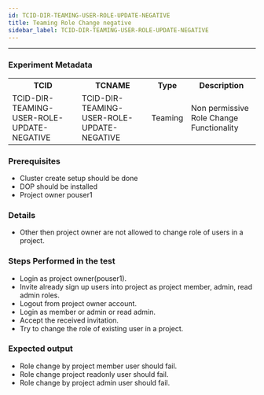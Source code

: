 ```yaml
---
id: TCID-DIR-TEAMING-USER-ROLE-UPDATE-NEGATIVE
title: Teaming Role Change negative
sidebar_label: TCID-DIR-TEAMING-USER-ROLE-UPDATE-NEGATIVE
---
```

------


### Experiment Metadata

<table>
  <tr>
    <th> TCID </th>
    <th> TCNAME </th>
    <th> Type </th>
    <th> Description </th>
  </tr>
  <tr>
    <td> TCID-DIR-TEAMING-USER-ROLE-UPDATE-NEGATIVE </td>
    <td> TCID-DIR-TEAMING-USER-ROLE-UPDATE-NEGATIVE </td>
    <td> Teaming </td>
    <td> Non permissive Role Change Functionality  </td>
  </tr>
</table>

### Prerequisites
- Cluster create setup should be done
- DOP should be installed
- Project owner pouser1


### Details
- Other then project owner are not allowed to change role of users in a project.

### Steps Performed in the test

- Login as project owner(pouser1).
- Invite already sign up users into project as project member, admin, read admin roles.
- Logout from project owner account.
- Login as member or admin or read admin.
- Accept the received invitation.
- Try to change the role of existing user in a project.


### Expected output

- Role change by project member user should fail.
- Role change project readonly user should fail.
- Role change by project admin user should fail.
